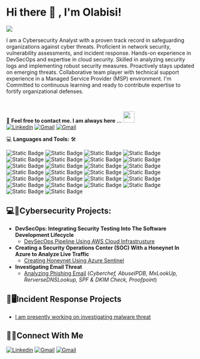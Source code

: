 <h1>Hi there 👋 , I'm Olabisi!</h1>
<img src="https://gitlab.com/bayulus/images/-/raw/main/gitbanner.png" >

<p>I am a Cybersecurity Analyst with a proven track record in safeguarding organizations against cyber threats. Proficient in network security, vulnerability assessments, and incident response. Hands-on experience in DevSecOps and expertise in cloud security. Skilled in analyzing security logs and implementing robust security measures. Proactively stays updated on emerging threats. Collaborative team player with technical support experience in a Managed Service Provider (MSP) environment. I'm Committed to continuous learning and ready to contribute expertise to fortify organizational defenses.</p>
<br>

📝 **Feel free to contact me. I am always here ...** <img src="https://media.giphy.com/media/WUlplcMpOCEmTGBtBW/giphy.gif" width="30">
<br>
[![Linkedin](https://img.shields.io/badge/Olabisi%20Olajide-blue?style=flat-square&logo=Linkedin&label=Linkedin)](https://www.linkedin.com/in/bayulus/)
[![Gmail](https://img.shields.io/badge/olajideolabisia%40gmail.com-blue?style=flat-square&logo=Gmail&label=Gmail)](mailto:olajideolabisia@gmail.com)
[![Gmail](https://img.shields.io/badge/Olabisi%20Olajide-blue?style=flat-square&logo=twitter&label=Twitter)](https://twitter.com/realbayulus)
<br>

💻 **Languages and Tools:** 🛠️

![Static Badge](https://img.shields.io/badge/Azure%20Sentinel-black?style=flat-square&logo=microsoft&labelColor=blue)
![Static Badge](https://img.shields.io/badge/Data%20Loss%20Prevention-Microsoft%20Purview-black?style=flat-square&logo=microsoft&labelColor=blue)
![Static Badge](https://img.shields.io/badge/Git-black?style=flat-square&logo=git&labelColor=silver)
![Static Badge](https://img.shields.io/badge/Python-black?style=flat-square&logo=python&labelColor=%23f6f6f6)
![Static Badge](https://img.shields.io/badge/Microsoft%20Azure-black?style=flat-square&logo=microsoftazure&labelColor=blue)
![Static Badge](https://img.shields.io/badge/AWS-black?style=flat-square&logo=amazonaws&labelColor=orange)
![Static Badge](https://img.shields.io/badge/Amazon%20EC2-black?style=flat-square&logo=amazonec2&labelColor=%23f6f6f6)
![Static Badge](https://img.shields.io/badge/Amazon%20ECS-black?style=flat-square&logo=amazonecs&labelColor=%23f6f6f6)
![Static Badge](https://img.shields.io/badge/Amazon%20EKS-black?style=flat-square&logo=amazoneks&labelColor=%23f6f6f6)
![Static Badge](https://img.shields.io/badge/Wireshark-black?style=flat-square&logo=wireshark&labelColor=blue)
![Static Badge](https://img.shields.io/badge/Virustotal-black?style=flat-square&logo=virustotal&labelColor=blue)
![Static Badge](https://img.shields.io/badge/Virtualbox-black?style=flat-square&logo=virtualbox&labelColor=blue)
![Static Badge](https://img.shields.io/badge/OWASP-black?style=flat-square&logo=owasp&labelColor=green)
![Static Badge](https://img.shields.io/badge/Kali%20Linux-black?style=flat-square&logo=kalilinux&logoColor=blue&labelColor=%23f5f5f5)
![Static Badge](https://img.shields.io/badge/Jira-black?style=flat-square&logo=jira&labelColor=blue)
![Static Badge](https://img.shields.io/badge/CrowdStrike-EDR-black?style=flat-square&labelColor=blue)
![Static Badge](https://img.shields.io/badge/Proofpoint-Email%20Protection-black?style=flat-square&labelColor=blue)
![Static Badge](https://img.shields.io/badge/CyberChef-Data%20Decoding-black?style=flat-square&labelColor=blue)
![Static Badge](https://img.shields.io/badge/SIEM-Azure%20Sentinel-black?style=flat-square&labelColor=blue)
![Static Badge](https://img.shields.io/badge/Nessus-Vulnerability%20Management-black?style=flat-square&labelColor=blue&color=red)
![Static Badge](https://img.shields.io/badge/SQL-blue?style=flat-square&labelColor=blue)
![Static Badge](https://img.shields.io/badge/KQL-blue?style=flat-square&labelColor=blue)
![Static Badge](https://img.shields.io/badge/Service%20Now-Ticketing%20System-black?style=flat-square&labelColor=blue)
![Static Badge](https://img.shields.io/badge/Threat%20Modelling-Stride-black?style=flat-square&labelColor=blue)
![Static Badge](https://img.shields.io/badge/HTML-black?style=flat-square&logo=html5&labelColor=%23f6f6f6)
![Static Badge](https://img.shields.io/badge/ISO%2027001-blue?style=flat-square&labelColor=%23f6f6f6)

<!-- Here is where My project done starts from -->

<h2>💻🔐Cybersecurity Projects:</h2>

- <b>DevSecOps: Integrating Security Testing Into The Software Development Lifecycle</b>
  -  [DevSecOps Pipeline Using AWS Cloud Infrastrusture](https://github.com/bayulus/devsecops-jenkins-aws)
-  <b>Creating a Security Operations Center (SOC) With a Honeynet In Azure to Analyze Live Traffic</b>
   - [Creating Honeynet Using Azure Sentinel](www.urlhere.com)
-  <b>Investigating Email Threat</b>
   - [Analyzing Phishing Email](www.urlhere.com) (<i>Cyberchef, AbuseIPDB, MxLookUp, RerverseDNSLookup, SPF & DKIM Check, Proofpoint</i>)

<h2>💫🖥️Incident Response Projects </h2>

- [I am presently working on investigating malware threat](here)


<b><h2>🤳📩Connect With Me</h2></b> 
[![Linkedin](https://img.shields.io/badge/Olabisi%20Olajide-blue?style=flat-square&logo=Linkedin&label=Linkedin)](https://www.linkedin.com/in/bayulus/)
[![Gmail](https://img.shields.io/badge/olajideolabisia%40gmail.com-blue?style=flat-square&logo=Gmail&label=Gmail)](mailto:olajideolabisia@gmail.com)
[![Gmail](https://img.shields.io/badge/Olabisi%20Olajide-blue?style=flat-square&logo=twitter&label=Twitter)](https://twitter.com/realbayulus)
<br>


<!--
**joshmadakor1/joshmadakor1** is a ✨ _special_ ✨ repository because its `README.md` (this file) appears on your GitHub profile.

Here are some ideas to get you started:

- 🔭 I’m currently working on ...
- 🌱 I’m currently learning ...
- 👯 I’m looking to collaborate on ...
- 🤔 I’m looking for help with ...
- 💬 Ask me about ...
- 📫 How to reach me: ...
- 😄 Pronouns: ...
- ⚡ Fun fact: ...
-->
